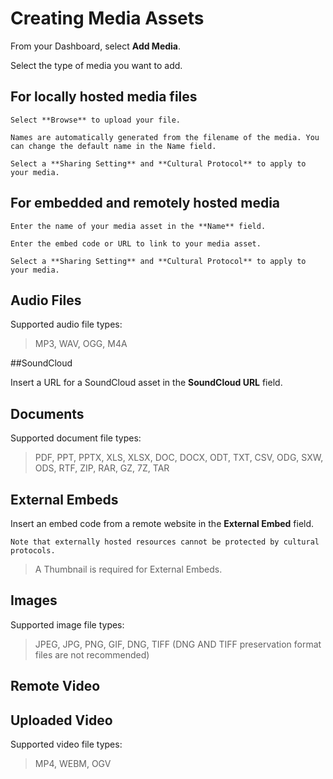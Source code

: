 # Creating Media Assets 

From your Dashboard, select **Add Media**. 

Select the type of media you want to add.  

## For locally hosted media files 

    Select **Browse** to upload your file.  

    Names are automatically generated from the filename of the media. You can change the default name in the Name field. 

    Select a **Sharing Setting** and **Cultural Protocol** to apply to your media. 

## For embedded and remotely hosted media 

    Enter the name of your media asset in the **Name** field. 

    Enter the embed code or URL to link to your media asset.  

    Select a **Sharing Setting** and **Cultural Protocol** to apply to your media. 

## Audio Files 

Supported audio file types: 

> MP3, WAV, OGG, M4A 

##SoundCloud 

Insert a URL for a SoundCloud asset in the **SoundCloud URL** field.  

## Documents 

Supported document file types: 

 > PDF, PPT, PPTX, XLS, XLSX, DOC, DOCX, ODT, TXT, CSV, ODG, SXW, ODS, RTF, ZIP, RAR, GZ, 7Z, TAR 

## External Embeds 

Insert an embed code from a remote website in the **External Embed** field.  

    Note that externally hosted resources cannot be protected by cultural protocols. 

> A Thumbnail is required for External Embeds. 

 

## Images 

Supported image file types: 

> JPEG, JPG, PNG, GIF, DNG, TIFF (DNG AND TIFF preservation format files are not recommended) 

 

 

## Remote Video 

 

## Uploaded Video 

Supported video file types: 

> MP4, WEBM, OGV 